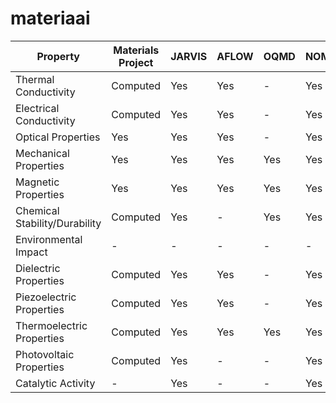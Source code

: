 # materiaai


| Property | Materials Project | JARVIS | AFLOW | OQMD | NOMAD | ICSD | COD | 
|---------------------------------|-------------------|--------|--------|-------|-------|-------|-------| 
| Thermal Conductivity | Computed | Yes | Yes | - | Yes | - | - | 
| Electrical Conductivity | Computed | Yes | Yes | - | Yes | - | - | 
| Optical Properties | Yes | Yes | Yes | - | Yes | - | - | 
| Mechanical Properties | Yes | Yes | Yes | Yes | Yes | - | - | 
| Magnetic Properties | Yes | Yes | Yes | Yes | Yes | - | - | 
| Chemical Stability/Durability | Computed | Yes | - | Yes | Yes | - | - | 
| Environmental Impact | - | - | - | - | - | - | - | 
| Dielectric Properties | Computed | Yes | Yes | - | Yes | - | - | 
| Piezoelectric Properties | Computed | Yes | Yes | - | Yes | - | - | 
| Thermoelectric Properties | Computed | Yes | Yes | Yes | Yes | - | - | 
| Photovoltaic Properties | Computed | Yes | - | - | Yes | - | - | 
| Catalytic Activity | - | Yes | - | - | Yes | - | - |

